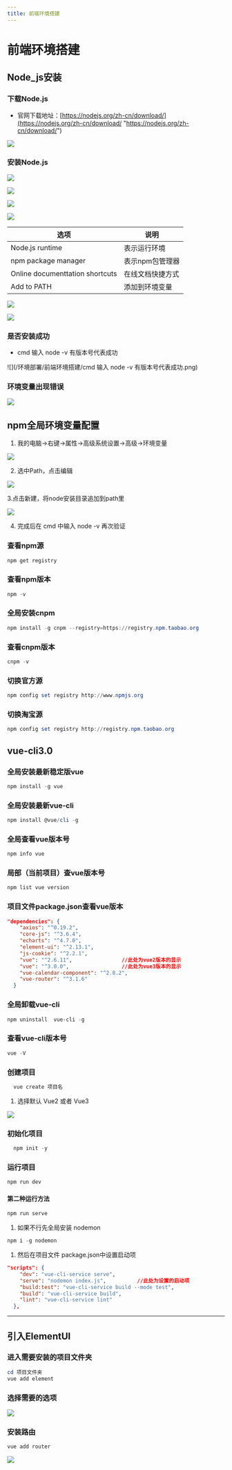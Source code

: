 ```yaml
---
title: 前端环境搭建
---
```


# 前端环境搭建

## Node\_js安装

### 下载Node.js

*   官网下载地址：[https://nodejs.org/zh-cn/download/](https://nodejs.org/zh-cn/download/ "https://nodejs.org/zh-cn/download/")

![](/环境部署/前端环境搭建/下载Node.js.png)

### 安装Node.js

![](/环境部署/前端环境搭建/安装Node.js.png)

![](/环境部署/前端环境搭建/安装Node.js2.png)

![](/环境部署/前端环境搭建/安装Node.js3.png)

![](/环境部署/前端环境搭建/安装Node.js4.png)

| 选项                                           | 说明                               |
| ---------------------------------------------- | -------------------------------------- |
| Node.js runtime                                 | 表示运行环境                           |
| npm package manager                             | 表示npm包管理器                        |
| Online documenttation shortcuts                 | 在线文档快捷方式                        |
| Add to PATH                                     | 添加到环境变量                          |

![](/环境部署/前端环境搭建/安装Node.js5.png)

![](/环境部署/前端环境搭建/安装Node.js6.png)

### 是否安装成功

*   cmd 输入 node -v 有版本号代表成功

![](/环境部署/前端环境搭建/cmd 输入 node -v 有版本号代表成功.png)
### 环境变量出现错误

![](/环境部署/前端环境搭建/环境变量出现错误.png)

## npm全局环境变量配置

1.  我的电脑->右键->属性->高级系统设置->高级->环境变量

![](/环境部署/前端环境搭建/npm全局环境变量配置.png)

2.  选中Path，点击编辑

![](/环境部署/前端环境搭建/npm全局环境变量配置2.png)

3.点击新建，将node安装目录追加到path里

![](/环境部署/前端环境搭建/npm全局环境变量配置3.png)

4.  完成后在 cmd 中输入 node -v 再次验证

### 查看npm源

```powershell
npm get registry
```

### 查看npm版本

```powershell
npm -v
```

### 全局安装cnpm

```powershell
npm install -g cnpm --registry=https://registry.npm.taobao.org
```

### 查看cnpm版本

```powershell
cnpm -v
```

### **切换官方源**

```powershell
npm config set registry http://www.npmjs.org
```

### 切换淘宝源

```powershell
npm config set registry http://registry.npm.taobao.org
```



## vue-cli3.0

### 全局安装最新稳定版vue

```powershell
npm install -g vue
```

### 全局安装最新vue-cli

```powershell
npm install @vue/cli -g
```

### 全局查看vue版本号

```powershell
npm info vue
```

### 局部（当前项目）查vue版本号

```powershell
npm list vue version
```

### 项目文件package.json查看vue版本

```json
"dependencies": {
    "axios": "^0.19.2",
    "core-js": "^3.6.4",
    "echarts": "^4.7.0",
    "element-ui": "^2.13.1",
    "js-cookie": "^2.2.1",
    "vue": "^2.6.11",                //此处为vue2版本的显示
    "vue": "^3.0.0",                 //此处为vue3版本的显示
    "vue-calendar-component": "^2.8.2",
    "vue-router": "^3.1.6"
  }
```

### 全局卸载vue-cli

```powershell
npm uninstall  vue-cli -g
```

### 查看vue-cli版本号

```powershell
vue -V
```

### 创建项目

```powershell
  vue create 项目名  
```

1.  选择默认 Vue2 或者 Vue3

![](/环境部署/前端环境搭建/选择默认Vue2或Vue3.png)
### 初始化项目

```powershell
  npm init -y  
```

### 运行项目

```powershell
npm run dev
```

#### 第二种运行方法

```powershell
npm run serve
```

1.  如果不行先全局安装 nodemon

```powershell
npm i -g nodemon
```

1.  然后在项目文件 package.json中设置启动项

```json
"scripts": {
    "dev": "vue-cli-service serve",
    "serve": "nodemon index.js",          //此处为设置的启动项
    "build:test": "vue-cli-service build --mode test",
    "build": "vue-cli-service build",
    "lint": "vue-cli-service lint"
  },
```

***

## 引入ElementUI

### 进入需要安装的项目文件夹

```powershell
cd 项目文件夹
vue add element
```

### 选择需要的选项

![](/环境部署/前端环境搭建/选择需要的选项.png)
### 安装路由

```powershell
vue add router
```

![](/环境部署/前端环境搭建/安装路由.png)

